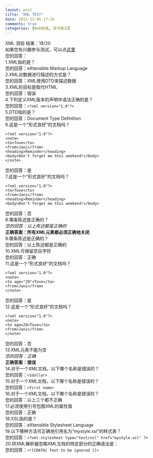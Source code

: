 ```yaml
---
layout: post
title: "XML TEST"
date: 2011-12-06 17:16
comments: true
categories: [Web前端, 读书笔记]
---
```

XML 测验  结果：18/20  
如果您有兴趣参与测试，可以点[这里](http://www.w3school.com.cn/quiz/quiz.asp?quiz=xml)  
您的回答：  
1.XML指的是？  
您的回答：eXtensible Markup Language  
2.XML对数据进行描述的方式是？  
您的回答：XML使用DTD来描述数据  
3.XML的目标是取代HTML  
您的回答：错误  
4.下列定义XML版本的声明中语法正确的是？  
您的回答：`<?xml version="1.0"?>`  
5.DTD指的是？<!-- more -->  
您的回答：Document Type Definition  
6.这是一个“形式良好”的文档吗？  

	<?xml version="1.0"?>
	<note>
	<to>Tove</to>
	<from>Jani</from>
	<heading>Reminder</heading>
	<body>Don't forget me this weekend!</body>
	</note>

您的回答：是  
7.这是一个“形式良好”的文档吗？

	<?xml version="1.0"?>
	<to>Tove</to>
	<from>Jani</from>
	<heading>Reminder</heading>
	<body>Don't forget me this weekend!</body>

您的回答：否  
8.哪条陈述是正确的？  
_您的回答：以上陈述都是正确的_  
__正确答案：所有XML元素都必须正确地关闭__  
9.哪条陈述是正确的？  
您的回答：以上陈述都是正确的  
10.XML可保留空白字符  
您的回答：正确  
11.这是一个“形式良好”的文档吗？

	<?xml version="1.0"?>
	<note>
	<to age="29">Tove</to>
	<from>Jani</from>
	</note>

您的回答：是  
12.这是一个“形式良好”的文档吗？

	<?xml version="1.0"?>
	<note>
	<to age=29>Tove</to>
	<from>Jani</from>
	</note>

您的回答：否  
13.XML元素不能为空  
_您的回答：正确_  
__正确答案：错误__  
14.对于一个XML文档，以下哪个名称是错误的？  
您的回答：`<1dollar>`  
15.对于一个XML文档，以下哪个名称是错误的？  
您的回答：`<first name>`  
16.对于一个XML文档，以下哪个名称是错误的？  
您的回答：以上三个都不正确  
17.必须使用引号包围XML的属性值  
您的回答：正确  
18.XSL指的是？  
您的回答：eXtensible Stylesheet Language  
19.以下哪种方法可正确地引用名为“mystyle.xsl”的样式表？  
您的回答：`<?xml-stylesheet type="text/xsl" href="mystyle.xsl" ?>`  
20.供XML解析器忽略XML文档的特定部分的正确语法是：  
您的回答：`<![CDATA[ Text to be ignored ]]>`
